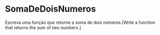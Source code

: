 # SomaDeDoisNumeros
Escreva uma função que retorne a soma de dois números.[Write a function that returns the sum of two numbers.]
